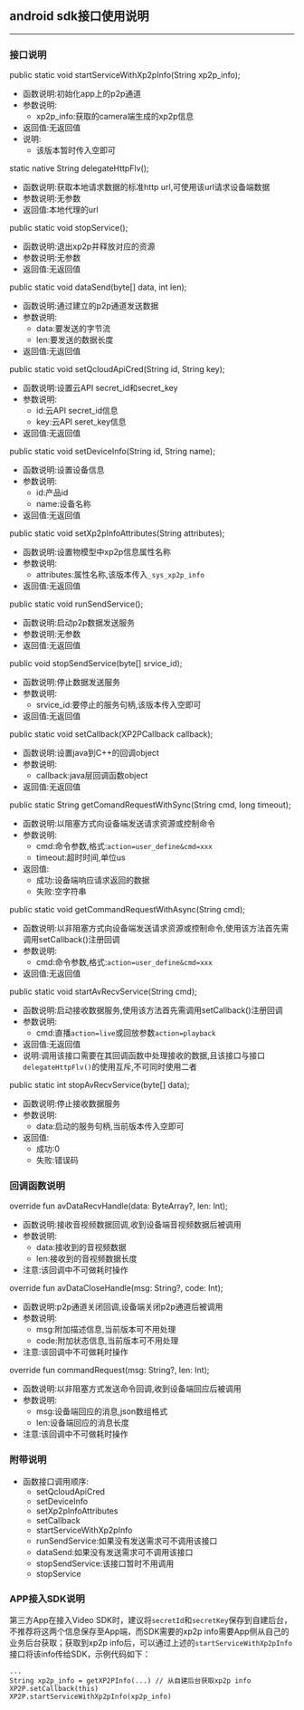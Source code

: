 ## android sdk接口使用说明

---------------------------

### 接口说明
public static void startServiceWithXp2pInfo(String xp2p_info);
* 函数说明:初始化app上的p2p通道
* 参数说明:
    * xp2p_info:获取的camera端生成的xp2p信息
* 返回值:无返回值
* 说明:
    * 该版本暂时传入空即可

static native String delegateHttpFlv();
* 函数说明:获取本地请求数据的标准http url,可使用该url请求设备端数据
* 参数说明:无参数
* 返回值:本地代理的url

public static void stopService();
* 函数说明:退出xp2p并释放对应的资源
* 参数说明:⽆参数
* 返回值:⽆返回值

public static void dataSend(byte[] data, int len);
* 函数说明:通过建立的p2p通道发送数据
* 参数说明:
    * data:要发送的字节流
    * len:要发送的数据长度
* 返回值:无返回值

public static void setQcloudApiCred(String id, String key);
* 函数说明:设置云API secret_id和secret_key
* 参数说明:
    * id:云API secret_id信息
    * key:云API seret_key信息
* 返回值:无返回值

public static void setDeviceInfo(String id, String name);
* 函数说明:设置设备信息
* 参数说明:
    * id:产品id
    * name:设备名称
* 返回值:无返回值

public static void setXp2pInfoAttributes(String attributes);
* 函数说明:设置物模型中xp2p信息属性名称
* 参数说明:
    * attributes:属性名称,该版本传入`_sys_xp2p_info`
* 返回值:无返回值

public static void runSendService();
* 函数说明:启动p2p数据发送服务
* 参数说明:无参数
* 返回值:无返回值

public void stopSendService(byte[] srvice_id);
* 函数说明:停止数据发送服务
* 参数说明:
    * srvice_id:要停止的服务句柄,该版本传入空即可
* 返回值:无返回值

public static void setCallback(XP2PCallback callback);
* 函数说明:设置java到C++的回调object
* 参数说明:
    * callback:java层回调函数object
* 返回值:无返回值

public static String getComandRequestWithSync(String cmd, long timeout);
* 函数说明:以阻塞方式向设备端发送请求资源或控制命令
* 参数说明:
    * cmd:命令参数,格式:`action=user_define&cmd=xxx`
    * timeout:超时时间,单位us
* 返回值:
    * 成功:设备端响应请求返回的数据
    * 失败:空字符串

public static void getCommandRequestWithAsync(String cmd);
* 函数说明:以非阻塞方式向设备端发送请求资源或控制命令,使用该方法首先需调用setCallback()注册回调
* 参数说明:
    * cmd:命令参数,格式:`action=user_define&cmd=xxx`
* 返回值:无返回值

public static void startAvRecvService(String cmd);
* 函数说明:启动接收数据服务,使用该方法首先需调用setCallback()注册回调
* 参数说明:
    * cmd:直播`action=live`或回放参数`action=playback`
* 返回值:无返回值
* 说明:调用该接口需要在其回调函数中处理接收的数据,且该接口与接口`delegateHttpFlv()`的使用互斥,不可同时使用二者

public static int stopAvRecvService(byte[] data);
* 函数说明:停止接收数据服务
* 参数说明:
    * data:启动的服务句柄,当前版本传入空即可
* 返回值:
    * 成功:0
    * 失败:错误码

### 回调函数说明
override fun avDataRecvHandle(data: ByteArray?, len: Int);
* 函数说明:接收音视频数据回调,收到设备端音视频数据后被调用
* 参数说明:
    * data:接收到的音视频数据
    * len:接收到的音视频数据长度
* 注意:该回调中不可做耗时操作

override fun avDataCloseHandle(msg: String?, code: Int);
* 函数说明:p2p通道关闭回调,设备端关闭p2p通道后被调用
* 参数说明:
    * msg:附加描述信息,当前版本可不用处理
    * code:附加状态信息,当前版本可不用处理
* 注意:该回调中不可做耗时操作

override fun commandRequest(msg: String?, len: Int);
* 函数说明:以非阻塞方式发送命令回调,收到设备端回应后被调用
* 参数说明:
    * msg:设备端回应的消息,json数组格式
    * len:设备端回应的消息长度
* 注意:该回调中不可做耗时操作


### 附带说明
* 函数接口调用顺序:
    * setQcloudApiCred
    * setDeviceInfo
    * setXp2pInfoAttributes
    * setCallback
    * startServiceWithXp2pInfo
    * runSendService:如果没有发送需求可不调用该接口
    * dataSend:如果没有发送需求可不调用该接口
    * stopSendService:该接口暂时不用调用
    * stopService


### APP接入SDK说明
第三方App在接入Video SDK时，建议将`secretId`和`secretKey`保存到自建后台，不推荐将这两个信息保存至App端，而SDK需要的xp2p info需要App侧从自己的业务后台获取；获取到xp2p info后，可以通过上述的`startServiceWithXp2pInfo`接口将该info传给SDK，示例代码如下：
```
...
String xp2p_info = getXP2PInfo(...) // 从自建后台获取xp2p info
XP2P.setCallback(this)
XP2P.startServiceWithXp2pInfo(xp2p_info)
```
